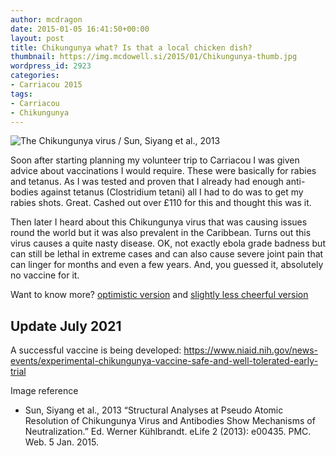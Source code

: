 ```yaml
---
author: mcdragon
date: 2015-01-05 16:41:50+00:00
layout: post
title: Chikungunya what? Is that a local chicken dish?
thumbnail: https://img.mcdowell.si/2015/01/Chikungunya-thumb.jpg
wordpress_id: 2923
categories:
- Carriacou 2015
tags:
- Carriacou
- Chikungunya
---
```


![The Chikungunya virus / Sun, Siyang et al., 2013](https://img.mcdowell.si/2015/01/Chikungunya-1.jpg "The Chikungunya virus / Sun, Siyang et al., 2013") 

Soon after starting planning my volunteer trip to Carriacou I was given advice about vaccinations I would require. These were basically for rabies and tetanus. As I was tested and proven that I already had enough anti-bodies against tetanus (Clostridium tetani) all I had to do was to get my rabies shots. Great. Cashed out over £110 for this and thought this was it.

Then later I heard about this Chikungunya virus that was causing issues round the world but it was also prevalent in the Caribbean. Turns out this virus causes a quite nasty disease. OK, not exactly ebola grade badness but can still be lethal in extreme cases and can also cause severe joint pain that can linger for months and even a few years. And, you guessed it, absolutely no vaccine for it.

Want to know more? [optimistic version](https://www.fitfortravel.nhs.uk/advice/disease-prevention-advice/chikungunya-fever.aspx#Illness) and [slightly less cheerful version](https://www.who.int/mediacentre/factsheets/fs327/en/)

## Update July 2021
A successful vaccine is being developed: https://www.niaid.nih.gov/news-events/experimental-chikungunya-vaccine-safe-and-well-tolerated-early-trial

Image reference
  * Sun, Siyang et al., 2013 “Structural Analyses at Pseudo Atomic Resolution of Chikungunya Virus and Antibodies Show Mechanisms of Neutralization.” Ed. Werner Kühlbrandt. eLife 2 (2013): e00435. PMC. Web. 5 Jan. 2015.


